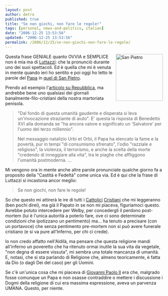 ```yaml
---
layout: post
author: detro
published: true
title: "Se non giochi, non fare le regole!"
tags: [personal, news-and-politics, italian]
date: "2006-12-25 13:53:56"
updated: "2006-12-25 13:53:56"
permalink: /2006/12/25/se-non-giochi-non-fare-le-regole/
---
```


<img src="http://upload.wikimedia.org/wikipedia/commons/thumb/2/2d/Pope-peter_pprubens.jpg/250px-Pope-peter_pprubens.jpg" alt="San Pietro" align="right" width="150" />
Questa frase GENIALE quanto OVVIA e SEMPLICE non è mia ma di <a href="http://www.danieleluttazzi.it/">Luttazzi</a>: che la pronunciò durante uno dei suoi spettacoli. Ed è quella che mi è venuta in mente quando ieri ho sentito e poi oggi ho letto le parole del <a href="http://it.wikipedia.org/wiki/Benedetto_XVI">Papa</a> in <a href="http://it.wikipedia.org/wiki/Basilica_di_San_Pietro_in_Vaticano">quel di San Pietro</a>.

Prendo ad esempio l'<a href="http://www.repubblica.it/2006/12/sezioni/esteri/benedettoxvi-11/papa-urbietorbi/papa-urbietorbi.html">articolo su Repubblica</a>, ma andrebbe bene uno qualsiasi dei giornali banalmente-filo-cristiani della nostra martoriata penisola.
<blockquote>"Dal fondo di questa
umanità gaudente e disperata si leva un'invocazione straziante di aiuto". E' questa la risposta di Benedetto XVI alla domanda se "ha ancora valore e significato un 'Salvatore' per l'uomo del terzo millennio".

Nel messaggio natalizio Urbi et Orbi, il Papa ha elencato la fame e la povertà, pur in tempi "di consumismo sfrenato", l'odio "razziale e religioso", la violenza, il terrorismo, e anche la scelta della morte "credendo di inneggiare alla vita", tra le piaghe che affliggono l'umanità postmoderna.
...
</blockquote>

Mi vengono ora in mente anche altre parole pronunciate qualche giorno fa a proposito della "Castità e Fedeltà" come unica via. Ed è qui che la frase di Luttazzi si incastona ancor meglio:
<blockquote>Se non giochi, non fare le regole!</blockquote>

So che questo mi attirerà le ire di tutti i <a href="http://it.wikipedia.org/wiki/Religione_Cattolica">Cattolici</a> <a href="http://it.wikipedia.org/wiki/Cristianesimo">Cristiani</a> che mi leggeranno (ben pochi direi), ma già il Papato in se non mi piaceva, figuriamoci questo. Avrebbe potuto intercedere per Welby, per concedergli il perdono post-mortem (lui è l'unica autorità a poterlo fare, ove ci sono determinate condizioni che ipotizzano un pentimento) ma... ha tenuto a precisare (con un portavoce) che senza pentimento pre-mortem non si può avere funerale cristiano (e si va pure all'Inferno, per chi ci crede).

Io non credo affatto nell'Aldilà, ma pensare che questa religione mandi all'inferno un poveretto che ha ritenuto ormai inutile la sua vita da vegetale, "non degna di essere vissuta", mi sembra una totale mancanza di umanità. E, notasì, che si sta parlando di Religione che, almeno teoricamente, è fatta da Dio (o dagli Dei del caso) per gli Uomini.

Se c'è un'unica cosa che mi piaceva di <a href="http://it.wikipedia.org/wiki/Giovanni_Paolo_II">Giovanni Paolo II</a> era che, malgrado fosse comunque un Papa e non osasse contraddire o mettere i discussione i Dogmi della religione di cui era massima espressione, aveva un parvenza UMANA. Questo, per niente.
